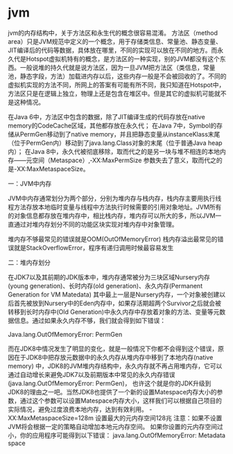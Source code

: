 # jvm
jvm的内存结构中，关于方法区和永生代的概念很容易混淆。
方法区（method area）只是JVM规范中定义的一个概念，用于存储类信息、常量池、静态变量、JIT编译后的代码等数据，具体放在哪里，不同的实现可以放在不同的地方。而永久代是Hotspot虚拟机特有的概念，是方法区的一种实现，别的JVM都没有这个东西。一般说堆的持久代就是说方法区，因为一旦JVM把方法区（类信息，常量池，静态字段，方法）加载进内存以后，这些内存一般是不会被回收的了。不同的虚拟机实现的方法不同，所网上的答案有可能有所不同，我只知道在Hotspot中，方法区只是在逻辑上独立，物理上还是包含在堆区中。但是其它的虚拟机可能就不是这种情况。

在Java 6中，方法区中包含的数据，除了JIT编译生成的代码存放在native memory的CodeCache区域，其他都存放在永久代；
在Java 7中，Symbol的存储从PermGen移动到了native memory，并且把静态变量从instanceKlass末尾（位于PermGen内）移动到了java.lang.Class对象的末尾（位于普通Java heap内）；
在Java 8中，永久代被彻底移除，取而代之的是另一块与堆不相连的本地内存——元空间（Metaspace）,‑XX:MaxPermSize 参数失去了意义，取而代之的是-XX:MaxMetaspaceSize。

一：JVM中内存

JVM中内存通常划分为两个部分，分别为堆内存与栈内存，栈内存主要用执行线程方法存放本地临时变量与线程中方法执行时候需要的引用对象地址。JVM所有的对象信息都存放在堆内存中，相比栈内存，堆内存可以所大的多，所以JVM一直通过对堆内存划分不同的功能区块实现对堆内存中对象管理。

堆内存不够最常见的错误就是OOM(OutOfMemoryError)
栈内存溢出最常见的错误就是StackOverflowError，程序有递归调用时候最容易发生

二：堆内存划分

在JDK7以及其前期的JDK版本中，堆内存通常被分为三块区域Nursery内存(young generation)、长时内存(old generation)、永久内存(Permanent Generation for VM Matedata) 其中最上一层是Nursery内存，一个对象被创建以后首先被放到Nursery中的Eden内存中，如果存活期超两个Survivor之后就会被转移到长时内存中(Old Generation)中永久内存中存放着对象的方法、变量等元数据信息。通过如果永久内存不够，我们就会得到如下错误：

Java.lang.OutOfMemoryError: PermGen

而在JDK8中情况发生了明显的变化，就是一般情况下你都不会得到这个错误，原因在于JDK8中把存放元数据中的永久内存从堆内存中移到了本地内存(native memory) 中，JDK8的JVM堆内存结构中，永久内存就不再占用堆内存，它可以通过自动增长来避免JDK7以及前期版本中常见的永久内存错误(java.lang.OutOfMemoryError: PermGen)， 也许这个就是你的JDK升级到JDK8的理由之一吧。当然JDK8也提供了一个新的设置Matespace内存大小的参数，通过这个参数可以设置Matespace内存大小，这样我们可以根据自己项目的实际情况，避免过度浪费本地内存，达到有效利用。
-XX:MaxMetaspaceSize=128m 设置最大的元内存空间128兆
注意：如果不设置JVM将会根据一定的策略自动增加本地元内存空间。
如果你设置的元内存空间过小，你的应用程序可能得到以下错误：
java.lang.OutOfMemoryError: Metadata space
